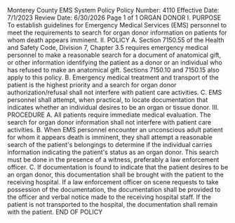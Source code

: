 Monterey County EMS System Policy
Policy Number: 4110
Effective Date: 7/1/2023
Review Date: 6/30/2026
Page 1 of 1
ORGAN DONOR
I. PURPOSE
To establish guidelines for Emergency Medical Services (EMS) personnel to meet the
requirements to search for organ donor information on patients for whom death appears
imminent.
II. POLICY
A. Section 7150.55 of the Health and Safety Code, Division 7, Chapter 3.5 requires
emergency medical personnel to make a reasonable search for a document of anatomical
gift, or other information identifying the patient as a donor or an individual who has
refused to make an anatomical gift. Sections 7150.10 and 7150.15 also apply to this
policy.
B. Emergency medical treatment and transport of the patient is the highest priority and a
search for organ donor authorization/refusal shall not interfere with patient care activities.
C. EMS personnel shall attempt, when practical, to locate documentation that indicates
whether an individual desires to be an organ or tissue donor.
III. PROCEDURE
A. All patients require immediate medical evaluation. The search for organ donor
information shall not interfere with patient care activities.
B. When EMS personnel encounter an unconscious adult patient for whom it appears death
is imminent, they shall attempt a reasonable search of the patient's belongings to
determine if the individual carries information indicating the patient's status as an organ
donor. This search must be done in the presence of a witness, preferably a law
enforcement officer.
C. If documentation is found to indicate that the patient desires to be an organ donor, this
documentation shall be brought with the patient to the receiving hospital. If a law
enforcement officer on scene requests to take possession of the documentation, the
documentation shall be provided to the officer and verbal notice made to the receiving
hospital staff. If the patient is not transported to the hospital, the documentation shall
remain with the patient.
END OF POLICY

